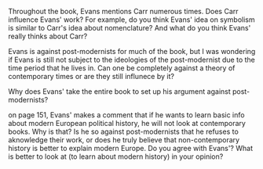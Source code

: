 Throughout the book, Evans mentions Carr numerous times.  Does Carr influence Evans' work?  For example, do you think Evans' idea on symbolism is similar to Carr's idea about nomenclature?  And what do you think Evans' really thinks about Carr?

Evans is against post-modernists for much of the book, but I was wondering if Evans is still not subject to the ideologies of the post-modernist due to the time period that he lives in.  Can one be completely against a theory of contemporary times or are they still influnece by it?

Why does Evans' take the entire book to set up his argument against post-modernists?

on page 151, Evans' makes a comment  that if he wants to learn basic info about modern European political history, he will not look at contemporary books.  Why is that?  Is he so against post-modernists that he refuses to aknowledge their work, or does he truly believe that non-contemporary history is better to explain modern Europe.  Do you agree with Evans'? What is better to look at (to learn about modern history) in your opinion? 

